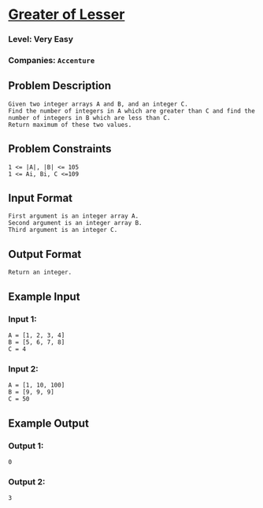 
# [Greater of Lesser](https://www.interviewbit.com/problems/greater-of-lesser/)

### Level: **Very Easy**

### Companies:  `Accenture`

## Problem Description
```
Given two integer arrays A and B, and an integer C.
Find the number of integers in A which are greater than C and find the number of integers in B which are less than C.
Return maximum of these two values.
```

## Problem Constraints
```
1 <= |A|, |B| <= 105
1 <= Ai, Bi, C <=109
```

## Input Format
```
First argument is an integer array A.
Second argument is an integer array B.
Third argument is an integer C.
```

## Output Format
```
Return an integer.
```

## Example Input
### Input 1: 
```
A = [1, 2, 3, 4]
B = [5, 6, 7, 8]
C = 4
```

### Input 2: 
```
A = [1, 10, 100]
B = [9, 9, 9]
C = 50
```

## Example Output
### Output 1:
```
0
```
### Output 2:
```
3
```
